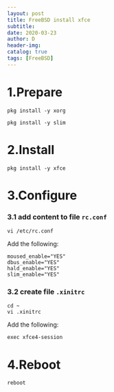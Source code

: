 ```yaml
---
layout: post
title: FreeBSD install xfce
subtitle:
date: 2020-03-23
author: D
header-img:
catalog: true
tags: [FreeBSD]
---
```


# 1.Prepare
```
pkg install -y xorg
```
```
pkg install -y slim
```
# 2.Install
```
pkg install -y xfce
```
# 3.Configure
### 3.1 add content to file `rc.conf`
```
vi /etc/rc.conf
```
Add the following:
```
moused_enable="YES"
dbus_enable="YES"
hald_enable="YES"
slim_enable="YES"
```
### 3.2 create file `.xinitrc`
```
cd ~
vi .xinitrc
```
Add the following:
```
exec xfce4-session
```
# 4.Reboot
```
reboot
```
